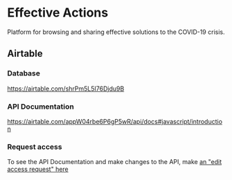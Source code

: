 # Effective Actions

Platform for browsing and sharing effective solutions to the COVID-19 crisis.


## Airtable

### Database
https://airtable.com/shrPm5L5I76Djdu9B

### API Documentation
https://airtable.com/appW04rbe6P6gP5wR/api/docs#javascript/introduction

### Request access
To see the API Documentation and make changes to the API, make [an "edit access request" here](https://airtable.com/invite/l?inviteId=invsxuSJnkh2TyIPi&inviteToken=93627fe248b92802d30171281ac7fee093a331713a8cf4bd9a755f1c11e9441f)
